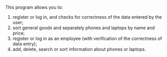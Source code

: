 This program allows you to:
1) register or log in, and checks for correctness of the data entered by the user;
2) sort general goods and separately phones and laptops by name and price;
3) register or log in as an employee (with verification of the correctness of data entry);
4) add, delete, search or sort information about phones or laptops.